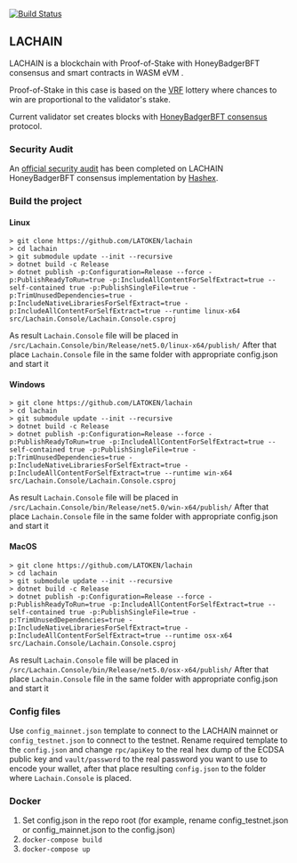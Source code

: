[![Build Status](https://travis-ci.com/LAToken/lachain.svg?branch=dev)](https://travis-ci.com/LAToken/lachain)

## LACHAIN
LACHAIN is a blockchain with Proof-of-Stake with HoneyBadgerBFT consensus and smart contracts in WASM eVM . 

Proof-of-Stake in this case is based on the [VRF](https://en.wikipedia.org/wiki/Verifiable_random_function) lottery where chances to win are proportional to the validator's stake. 

Current validator set creates blocks with [HoneyBadgerBFT consensus](https://eprint.iacr.org/2016/199.pdf) protocol.

### Security Audit
An [official security audit](audit/Lachain-consensus-audit-report.pdf) has been completed on LACHAIN HoneyBadgerBFT consensus implementation by [Hashex](https://hashex.org). 



### Build the project

#### Linux
```
> git clone https://github.com/LATOKEN/lachain
> cd lachain
> git submodule update --init --recursive
> dotnet build -c Release
> dotnet publish -p:Configuration=Release --force -p:PublishReadyToRun=true -p:IncludeAllContentForSelfExtract=true --self-contained true -p:PublishSingleFile=true -p:TrimUnusedDependencies=true -p:IncludeNativeLibrariesForSelfExtract=true -p:IncludeAllContentForSelfExtract=true --runtime linux-x64 src/Lachain.Console/Lachain.Console.csproj
```
As result `Lachain.Console` file will be placed in `/src/Lachain.Console/bin/Release/net5.0/linux-x64/publish/`
After that place `Lachain.Console` file in the same folder with appropriate config.json and start it

#### Windows 
```
> git clone https://github.com/LATOKEN/lachain
> cd lachain
> git submodule update --init --recursive
> dotnet build -c Release
> dotnet publish -p:Configuration=Release --force -p:PublishReadyToRun=true -p:IncludeAllContentForSelfExtract=true --self-contained true -p:PublishSingleFile=true -p:TrimUnusedDependencies=true -p:IncludeNativeLibrariesForSelfExtract=true -p:IncludeAllContentForSelfExtract=true --runtime win-x64 src/Lachain.Console/Lachain.Console.csproj
```
As result `Lachain.Console` file will be placed in `/src/Lachain.Console/bin/Release/net5.0/win-x64/publish/`
After that place `Lachain.Console` file in the same folder with appropriate config.json and start it

#### MacOS 
```
> git clone https://github.com/LATOKEN/lachain
> cd lachain
> git submodule update --init --recursive
> dotnet build -c Release
> dotnet publish -p:Configuration=Release --force -p:PublishReadyToRun=true -p:IncludeAllContentForSelfExtract=true --self-contained true -p:PublishSingleFile=true -p:TrimUnusedDependencies=true -p:IncludeNativeLibrariesForSelfExtract=true -p:IncludeAllContentForSelfExtract=true --runtime osx-x64 src/Lachain.Console/Lachain.Console.csproj
```
As result `Lachain.Console` file will be placed in `/src/Lachain.Console/bin/Release/net5.0/osx-x64/publish/`
After that place `Lachain.Console` file in the same folder with appropriate config.json and start it

### Config files
Use `config_mainnet.json` template to connect to the LACHAIN mainnet or `config_testnet.json` to connect to the testnet.
Rename required template to the `config.json` and change `rpc/apiKey` to the real hex dump of the ECDSA public key and `vault/password` to the real password you want to use to encode your wallet,  after that place resulting `config.json` to the folder where `Lachain.Console` is placed.

### Docker 
1. Set config.json in the repo root (for example,  rename config_testnet.json or config_mainnet.json to the config.json)
2. `docker-compose build`
3. `docker-compose up`
